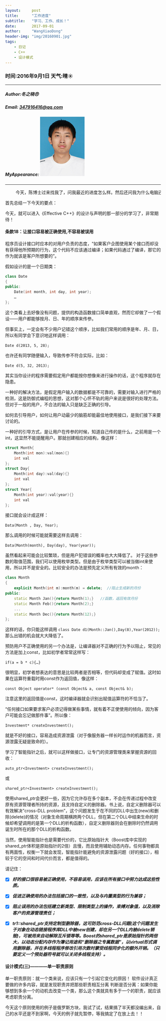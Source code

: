 ```yaml
---
layout:     post
title:      "工作进度"
subtitle:   "学习、工作、成长！"
date:       2017-09-01
author:     "WangXiaoDong"
header-img: "img/20160901.jpg"
tags:
    - 日记
    - C++
    - 设计模式
---
```


### 时间:2016年9月1日 天气:晴:sunny:
-----
#####   Author:冬之晓:angry:
#####   Email: 347916416@qq.com
#####   MyAppearance: ![MyAppearance](https://github.com/Dongzhixiao/PictureCache/raw/master/MyPicture.JPG "我的头像")
----------

<pre>
    今天，陈博士过来找我了，问我最近的进度怎么样。然后还问我为什么电脑还是以前的，没有给我配置电脑。
</pre>

首先总结一下今天的要点：



今天，就可以进入《Effective C++》的设计与声明的那一部分的学习了，非常期待！

#### 条款18：让接口容易被正确使用,不容易被误用 

程序员设计接口时应本的对用户负责的态度，“如果客户企图使用某个接口而却没有获得他所预期的行为，这个代码不应该通过编译；如果代码通过了编译，那它的作为就该是客户所想要的”。

假如设计的是一个日期类：

```C++
class Date
{
public:
    Date(int month, int day, int year);
    …
};
```

这个类看上去好像没有问题，提供的构造函数接口简单直观，然而它却做了一个假设——用户都能够按月、日、年的顺序来传参。

但事实上，一定会有不少用户记错这个顺序，比如我们常用的顺序是年、月、日，所以有同学会下意识地这样调用：

`Date d(2013, 5, 28);`

也许还有同学随便输入，导致传参不符合实际，比如：

`Date d(5, 32, 2013);`

其实当你设计的程序需要假定用户都能按你想像来进行操作的话，这个程序就存在隐患。

一种好的解决方法，是假定用户输入的数据都是不可靠的，需要对输入进行严格的检测，这是防御式编程的思想，这对那个心怀不轨的用户来说是很好的处理方法。但对于一般的用户，不合法的输入只是缺乏正确的引导。

如何去引导用户，如何让用户动最少的脑筋却能最佳地使用接口，是我们接下来要讨论的。

一种好的引导方式，是让用户在传参的时候，知道自己传的是什么，之前用是一个int，这显然不能提醒用户。那就创建相应的结构，像这样：

```C++
struct Month{
    Month(int mon):val(mon){}
    int val
};
struct Day{
    Month(int day):val(day){}
    int val
};
struct Year{
    Month(int year):val(year){}
    int val
};
```

接口就会设计成这样：

`Data(Month , Day, Year);`

那么调用的时候可能就需要这样去调用：

`Data(Month(month), Day(day), Year(year));`

虽然看起来可能会比较繁琐，但是用户犯错误的概率也大大降低了。
对于这些参数的取值范围，我们可以使用枚举类型。但是由于枚举类型可以被当做int来使用，所以并不是安全的。比较安全的办法是预先定义所有有效的month：

```C++
class Month
{
    explicit Month(int m):month(m) = delete;  //阻止生成新的月份
public:
	static Month Jan(){return Month(1);}   //函数，返回有效月份
	static Month Feb(){return Month(2);}
	...
    static Month Dec(){return Month(12);}
};
```

这样的话，你只能这样调用
`class Date d1(Month::Jan(),Day(8),Year(2012));`
那么出错的机会就大大降低了。

预防用户不正确使用的另一个办法是，让编译器对不正确的行为予以阻止，常见的方法是加上const，比如初学者常常这样写：

`if(a = b * c){…}`

很明显，初学者想表达的意思是比较两者是否相等，但代码却变成了赋值。这时如果在运算符重载时用const作为返回值，像这样：

`const Object operator* (const Object& a, const Object& b);`

注意这里的返回值是const，这时编译器就会识别出赋值运算符的不恰当了。

“任何接口如果要求客户必须记得做某些事情，就有着不正使使用的倾向，因为客户可能会忘记做那件事”。所以像：

`Investment* createInvestment();`

就是不好的接口，容易造成资源泄露（对于像服务器一样长时运作的机器而言，资源泄露无疑是致命的）。

学习了智能指针之后，就可以这样做接口，让专门的资源管理类来掌握资源的回收：

`auto_ptr<Investment> createInvestment();`

或

`shared_ptr<Investment> createInvestment();`

使用shared_ptr会更好一些，因为它允许存在多个副本，不会在传递过程中改变原有资源管理者所持的资源，且支持自定义的删除器。书上说，自定义删除器可以有效解决”cross-DLL problem”，这个问题发生于在不同的DLL中出生(new)和删除(delete)的情况（对象生命周期横跨两个DLL，但在第二个DLL中结束生命的时候却希望调用的是第一个DLL的析构函数），自定义删除器则会在删除时仍然调用诞生时所在的那个DLL的析构函数。

当然，使用智能指针也是需要代价的，它比原始指针大（Boost库中实现的shared_ptr体积是原始指针的2倍）且慢，而且使用辅助动态内存。任何事物都具有两面性，权衡一下就会发现，智能指针能避免的资源泄露问题（好的接口），相较于它的空间和时间代价而言，都是值得的。

请记住：

- [x] ***好的接口很容易被正确使用，不容易误用，应该在所有接口中努力达成这些性质。***
- [x] ***促进正确使用的办法包括接口的一致性，以及与内置类型的行为兼容；***
- [x] ***阻止误用的办法包括建立新类型、限制类型上的操作，束缚对象值，以及消除客户的资源管理责任；***
- [x] ***tr1::shared_ptr支持定制型删除器，这可防范cross-DLL问题(这个问题发生于对象在动态链接程序库DLL中被new创建，却在另一个DLL内被delete销毁)，可被用来自动解除互斥锁等等。Boost的shared_ptr是原始指针的两倍大，以动态分配内存作为簿记用途和“删除器之专属数据”，以virtual形式调用删除器，并在多线程程序修改引用次数时蒙受线程同步化的额外开销。（只要定义一个预处器符号就可以关闭多线程支持）。***


#### 设计模式(三)————单一职责原则

单一职责原则：就一个类来说，应该只有一个引起它变化的原因！
软件设计真正要做的许多内容，就是发现职责并把那些职责相互分离
判断是否分离：如果你能够想到多余一个的动机去改变一个类，那么这个类就具有多于一个的职责，就应该考虑职责分离。

今天这个原则使用的例子是俄罗斯方块，我试了试，结果搞了半天都没编出来，自己的水平还是不到家啊，今天的例子就先暂停，等我搞定了在放上去！！